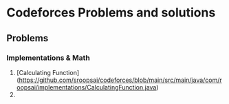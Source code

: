 # Codeforces Problems and solutions

## Problems

### Implementations & Math

1. \[Calculating Function]\(https://github.com/sroopsai/codeforces/blob/main/src/main/java/com/roopsai/implementations/CalculatingFunction.java)
2.
